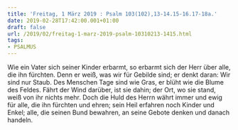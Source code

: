 ```yaml
---
title: 'Freitag, 1 März 2019 : Psalm 103(102),13-14.15-16.17-18a.'
date: 2019-02-28T17:42:00.001+01:00
draft: false
url: /2019/02/freitag-1-marz-2019-psalm-10310213-1415.html
tags: 
- PSALMUS
---
```


Wie ein Vater sich seiner Kinder erbarmt, so erbarmt sich der Herr über alle, die ihn fürchten. Denn er weiß, was wir für Gebilde sind; er denkt daran: Wir sind nur Staub. Des Menschen Tage sind wie Gras, er blüht wie die Blume des Feldes. Fährt der Wind darüber, ist sie dahin; der Ort, wo sie stand, weiß von ihr nichts mehr. Doch die Huld des Herrn währt immer und ewig für alle, die ihn fürchten und ehren; sein Heil erfahren noch Kinder und Enkel; alle, die seinen Bund bewahren, an seine Gebote denken und danach handeln.